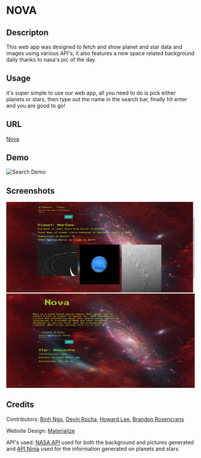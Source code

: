 # NOVA

## Descripton

This web app was designed to fetch and show planet and star data and images using various API's, it also features a new space related background daily thanks to nasa's pic of the day.

## Usage 
it's super simple to use our web app, all you need to do is pick either planets or stars, then type out the name in the search bar, finally hit enter and you are good to go!

## URL
[Nova](https://brosencrans.github.io/stars-and-planet-info/)

## Demo
![Search Demo](https://raw.githubusercontent.com/BRosencrans/stars-and-planet-info/dev/assets/Screenshots-demos/demos/search-demo.gif)

## Screenshots
![Planet](https://raw.githubusercontent.com/BRosencrans/stars-and-planet-info/dev/assets/Screenshots-demos/screenshots/planet-screen%20shot.png)
![Star](https://raw.githubusercontent.com/BRosencrans/stars-and-planet-info/dev/assets/Screenshots-demos/screenshots/stars-no-picture.png)


## Credits 
Contributors:
[Binh Ngo](https://github.com/binhsta),
[Devin Rocha](https://github.com/devroch31),
[Howard Lee](https://github.com/HowardLee2022),
[Brandon Rosencrans](https://github.com/BRosencrans)

Website Design:
[Materialize](https://materializecss.com/)

API's used:
[NASA API](https://api.nasa.gov/) used for both the background and pictures generated and
[API Ninja](https://api-ninjas.com/) used for the information generated on planets and stars
